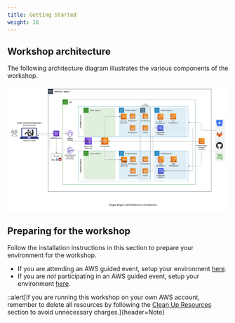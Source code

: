 ```yaml
---
title: Getting Started
weight: 10
---
```


## Workshop architecture

The following architecture diagram illustrates the various components of the workshop.

![architecture diagram](../../static/images/AWSCoderSingleRegionv1-0.png)
## Preparing for the workshop

Follow the installation instructions in this section to prepare your environment for the workshop.

- If you are attending an AWS guided event, setup your environment [here](../0_getting-started/01-aws-event/index.en.md).
- If you are _not_ participating in an AWS guided event, setup your environment [here](../0_getting-started/02-own-account/index.en.md).

::alert[If you are running this workshop on your own AWS account, remember to delete all resources by following the [Clean Up Resources](/90-cleanup) section to avoid unnecessary charges.]{header=Note}
